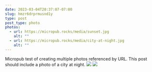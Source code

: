 ```yaml
---
date: 2023-03-04T20:37:07-07:00
slug: hmzr6drprmusnd1y
type: post
post_type: photo
photos:
  - url: https://micropub.rocks/media/sunset.jpg
    alt: ""
  - url: https://micropub.rocks/media/city-at-night.jpg
    alt: ""
---
```

Micropub test of creating multiple photos referenced by URL. This post should include a photo of a city at night.
![](https://micropub.rocks/media/sunset.jpg)
![](https://micropub.rocks/media/city-at-night.jpg)